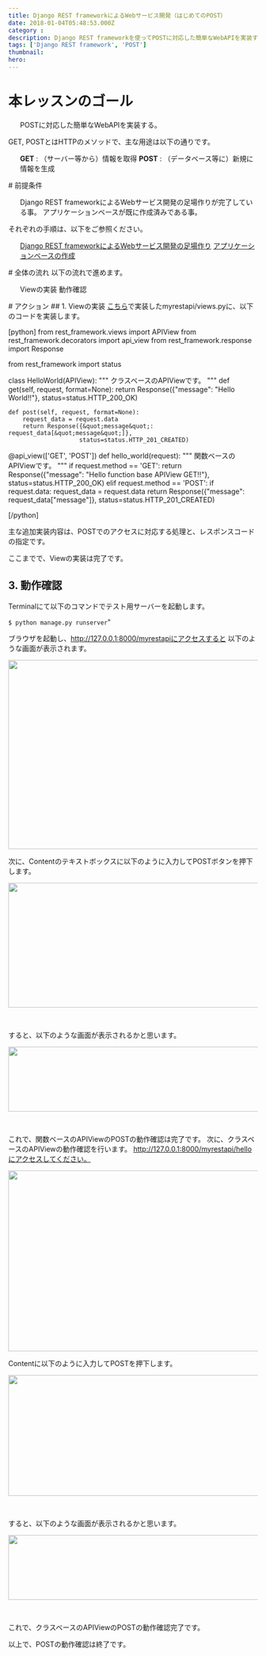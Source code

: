 ```yaml
---
title: Django REST frameworkによるWebサービス開発（はじめてのPOST）
date: 2018-01-04T05:48:53.000Z
category : 
description: Django REST frameworkを使ってPOSTに対応した簡単なWebAPIを実装する方法をご紹介いたします。
tags: ['Django REST framework', 'POST']
thumbnail:
hero:
---
```


# 本レッスンのゴール
<ul>
 	POSTに対応した簡単なWebAPIを実装する。
</ul>
<div class="point">

GET, POSTとはHTTPのメソッドで、主な用途は以下の通りです。
<ul>
 	<strong>GET</strong> : （サーバー等から）情報を取得
 	<strong>POST</strong> : （データベース等に）新規に情報を生成
</ul>
</div>
# 前提条件
<ul>
 	Django REST frameworkによるWebサービス開発の足場作りが完了している事。
 	アプリケーションベースが既に作成済みである事。
</ul>
<div class="attention">

それぞれの手順は、以下をご参照ください。
<ul>
 	<a href="https://startappdevfrom35.com/djangorestframeworkwebservicedevprepare/">Django REST frameworkによるWebサービス開発の足場作り</a>
 	<a href="https://startappdevfrom35.com/djangorestframeworkwebservicedevfirsthttpget/">アプリケーションベースの作成</a>
</ul>
</div>
# 全体の流れ
以下の流れで進めます。
<ol>
 	Viewの実装
 	動作確認
</ol>
# アクション
## 1. Viewの実装
<a href="https://startappdevfrom35.com/djangorestframeworkwebservicedevfirsthttpget/">こちら</a>で実装したmyrestapi/views.pyに、以下のコードを実装します。

[python]
from rest_framework.views import APIView
from rest_framework.decorators import api_view
from rest_framework.response import Response

from rest_framework import status


class HelloWorld(APIView):
    &quot;&quot;&quot;
    クラスベースのAPIViewです。
    &quot;&quot;&quot;
    def get(self, request, format=None):
        return Response({&quot;message&quot;: &quot;Hello World!!&quot;},
                        status=status.HTTP_200_OK)

    def post(self, request, format=None):
        request_data = request.data
        return Response({&quot;message&quot;: request_data[&quot;message&quot;]},
                        status=status.HTTP_201_CREATED)


@api_view(['GET', 'POST'])
def hello_world(request):
    &quot;&quot;&quot;
    関数ベースのAPIViewです。
    &quot;&quot;&quot;
    if request.method == 'GET':
        return Response({&quot;message&quot;: &quot;Hello function base APIView GET!!&quot;},
                        status=status.HTTP_200_OK)
    elif request.method == 'POST':
        if request.data:
            request_data = request.data
            return Response({&quot;message&quot;: request_data[&quot;message&quot;]},
                            status=status.HTTP_201_CREATED)

[/python]

主な追加実装内容は、POSTでのアクセスに対応する処理と、レスポンスコードの指定です。

ここまでで、Viewの実装は完了です。
## 3. 動作確認
Terminalにて以下のコマンドでテスト用サーバーを起動します。

``` $ python manage.py runserver ```"

ブラウザを起動し、http://127.0.0.1:8000/myrestapiにアクセスすると
以下のような画面が表示されます。

<img class="alignnone wp-image-676 size-large" src="https://startappdevfrom35.com/wp-content/uploads/2018/05/b54f81246b95a47d857a183fd6a20eda-1024x524.png" alt="" width="747" height="382" />

次に、Contentのテキストボックスに以下のように入力してPOSTボタンを押下します。

<img class="alignnone size-large wp-image-690" src="https://startappdevfrom35.com/wp-content/uploads/2018/05/de46b47c32c9d7ba0ccb09827285a409-1024x345.png" alt="" width="747" height="252" />

&nbsp;

すると、以下のような画面が表示されるかと思います。

<img class="alignnone wp-image-691 size-large" src="https://startappdevfrom35.com/wp-content/uploads/2018/05/74fb36e9a85ab5a3340e0fa193ad3f07-1024x179.png" alt="" width="747" height="131" />

&nbsp;

これで、関数ベースのAPIViewのPOSTの動作確認は完了です。
次に、クラスベースのAPIViewの動作確認を行います。
http://127.0.0.1:8000/myrestapi/helloにアクセスしてください。

<img class="alignnone size-large wp-image-686" src="https://startappdevfrom35.com/wp-content/uploads/2018/05/1ee90be819483478a77c7f2a11cfee26-1024x500.png" alt="" width="747" height="365" />

Contentに以下のように入力してPOSTを押下します。

<img class="alignnone size-large wp-image-692" src="https://startappdevfrom35.com/wp-content/uploads/2018/05/3bca8625cdaa1256d5e6313b0eb4f487-1024x335.png" alt="" width="747" height="244" />

&nbsp;

すると、以下のような画面が表示されるかと思います。

<img class="alignnone size-large wp-image-693" src="https://startappdevfrom35.com/wp-content/uploads/2018/05/ae4c890308065589a5aaa3787313517d-1024x180.png" alt="" width="747" height="131" />

&nbsp;

これで、クラスベースのAPIViewのPOSTの動作確認完了です。

以上で、POSTの動作確認は終了です。
